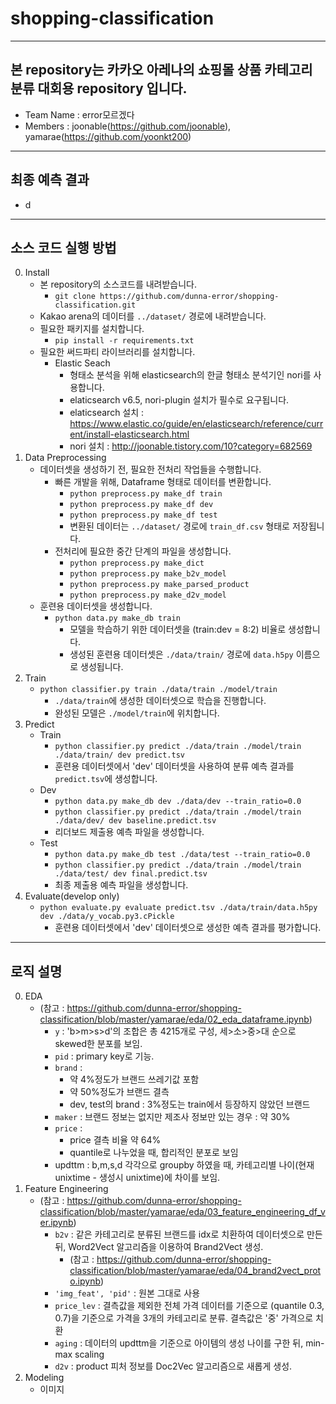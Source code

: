 # shopping-classification
-----
본 repository는 카카오 아레나의 쇼핑몰 상품 카테고리 분류 대회용 repository 입니다.
-----

- Team Name : error모르겠다
- Members : joonable(https://github.com/joonable), yamarae(https://github.com/yoonkt200)
-----
## 최종 예측 결과

- d
-----
## 소스 코드 실행 방법


0. Install
    - 본 repository의 소스코드를 내려받습니다.
        - `git clone https://github.com/dunna-error/shopping-classification.git`
    - Kakao arena의 데이터를 `../dataset/` 경로에 내려받습니다.
    - 필요한 패키지를 설치합니다.
        - `pip install -r requirements.txt`
    - 필요한 써드파티 라이브러리를 설치합니다.
        - Elastic Seach
            - 형태소 분석을 위해 elasticsearch의 한글 형태소 분석기인 nori를 사용합니다.
            - elaticsearch v6.5, nori-plugin 설치가 필수로 요구됩니다.
            - elaticsearch 설치 : https://www.elastic.co/guide/en/elasticsearch/reference/current/install-elasticsearch.html
            - nori 설치 : http://joonable.tistory.com/10?category=682569
1. Data Preprocessing
    - 데이터셋을 생성하기 전, 필요한 전처리 작업들을 수행합니다.
        - 빠른 개발을 위해, Dataframe 형태로 데이터를 변환합니다.
            - `python preprocess.py make_df train`
            - `python preprocess.py make_df dev`
            - `python preprocess.py make_df test`
            - 변환된 데이터는 `../dataset/` 경로에 `train_df.csv` 형태로 저장됩니다.
        - 전처리에 필요한 중간 단계의 파일을 생성합니다.
            - `python preprocess.py make_dict`
            - `python preprocess.py make_b2v_model`
            - `python preprocess.py make_parsed_product`
            - `python preprocess.py make_d2v_model`
    - 훈련용 데이터셋을 생성합니다.
        - `python data.py make_db train`
            - 모델을 학습하기 위한 데이터셋을 (train:dev = 8:2) 비율로 생성합니다.
            - 생성된 훈련용 데이터셋은 `./data/train/` 경로에 `data.h5py` 이름으로 생성됩니다.
2. Train
    - `python classifier.py train ./data/train ./model/train`
        - `./data/train`에 생성한 데이터셋으로 학습을 진행합니다.
        - 완성된 모델은 `./model/train`에 위치합니다.
3. Predict
    - Train
        - `python classifier.py predict ./data/train ./model/train ./data/train/ dev predict.tsv`
        - 훈련용 데이터셋에서 'dev' 데이터셋을 사용하여 분류 예측 결과를 `predict.tsv`에 생성합니다.
    - Dev
        - `python data.py make_db dev ./data/dev --train_ratio=0.0`
        - `python classifier.py predict ./data/train ./model/train ./data/dev/ dev baseline.predict.tsv`
        - 리더보드 제출용 예측 파일을 생성합니다.
    - Test
        - `python data.py make_db test ./data/test --train_ratio=0.0`
        - `python classifier.py predict ./data/train ./model/train ./data/test/ dev final.predict.tsv`
        - 최종 제출용 예측 파일을 생성합니다.
4. Evaluate(develop only)
    - `python evaluate.py evaluate predict.tsv ./data/train/data.h5py dev ./data/y_vocab.py3.cPickle`
        - 훈련용 데이터셋에서 'dev' 데이터셋으로 생성한 예측 결과를 평가합니다.
-----
## 로직 설명

0. EDA
    - (참고 : https://github.com/dunna-error/shopping-classification/blob/master/yamarae/eda/02_eda_dataframe.ipynb)
        - `y` : 'b>m>s>d'의 조합은 총 4215개로 구성, 세>소>중>대 순으로 skewed한 분포를 보임.
        - `pid` : primary key로 기능.
        - `brand` : 
            - 약 4%정도가 브랜드 쓰레기값 포함
            - 약 50%정도가 브랜드 결측
            - dev, test의 brand : 3%정도는 train에서 등장하지 않았던 브랜드
        - `maker` : 브랜드 정보는 없지만 제조사 정보만 있는 경우 : 약 30%
        - `price` : 
            - price 결측 비율 약 64%
            - quantile로 나누었을 때, 합리적인 분포로 보임
        - updttm : b,m,s,d 각각으로 groupby 하였을 때, 카테고리별 나이(현재 unixtime - 생성시 unixtime)에 차이를 보임.
1. Feature Engineering 
    - (참고 : https://github.com/dunna-error/shopping-classification/blob/master/yamarae/eda/03_feature_engineering_df_ver.ipynb)
        - `b2v` : 같은 카테고리로 분류된 브랜드를 idx로 치환하여 데이터셋으로 만든 뒤, Word2Vect 알고리즘을 이용하여 Brand2Vect 생성.
            - (참고 : https://github.com/dunna-error/shopping-classification/blob/master/yamarae/eda/04_brand2vect_proto.ipynb)
        - `'img_feat', 'pid'` : 원본 그대로 사용
        - `price_lev` : 결측값을 제외한 전체 가격 데이터를 기준으로 (quantile 0.3, 0.7)을 기준으로 가격을 3개의 카테고리로 분류. 결측값은 '중' 가격으로 치환
        - `aging` : 데이터의 updttm을 기준으로 아이템의 생성 나이를 구한 뒤, min-max scaling
        - `d2v` : product 피처 정보를 Doc2Vec 알고리즘으로 새롭게 생성.
2. Modeling
    - 이미지